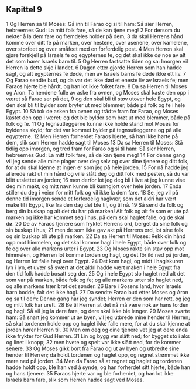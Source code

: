 ## Kapittel 9

1 Og Herren sa til Moses: Gå inn til Farao og si til ham: Så sier Herren, hebreernes Gud: La mitt folk fare, så de kan tjene meg!
2 For dersom du nekter å la dem fare og fremdeles holder på dem,
3 da skal Herrens hånd komme over ditt fe på marken, over hestene, over asenene, over kamelene, over storfeet og over småfeet med en forferdelig pest.
4 Men Herren skal gjøre forskjell på Israels fe og egypternes fe, og det skal ikke dø noe av alt det som hører Israels barn til.
5 Og Herren fastsatte tiden og sa: Imorgen vil Herren la dette skje i landet.
6 Dagen etter gjorde Herren som han hadde sagt, og alt egypternes fe døde, men av Israels barns fe døde ikke ett liv.
7 Og Farao sendte bud, og da var det ikke død et eneste liv av Israels fe; men Faraos hjerte ble hårdt, og han lot ikke folket fare.
8 Da sa Herren til Moses og Aron: Ta hendene fulle av aske fra ovnen, og Moses skal kaste den opp i været så Farao ser på det,
9 og den skal bli til støv utover hele Egypt, og den skal bli til bylder som bryter ut med blemmer, både på folk og fe i hele Egypt.
10 Så tok de asken fra ovnen og trådte fram for Farao, og Moses kastet den opp i været; og det ble bylder som brøt ut med blemmer, både på folk og fe.
11 Og tegnsutleggerne kunne ikke holde stand mot Moses for byldenes skyld; for det var kommet bylder på tegnsutleggerne og på alle egypterne.
12 Men Herren forherdet Faraos hjerte, så han ikke hørte på dem, slik som Herren hadde sagt til Moses
13 Da sa Herren til Moses: Stå tidlig opp imorgen, og tred fram for Farao og si til ham: Så sier Herren, hebreernes Gud: La mitt folk fare, så de kan tjene meg!
14 For denne gang vil jeg sende alle mine plager over deg selv og over dine tjenere og ditt folk, for at du skal kjenne at ingen er som jeg på hele jorden.
15 For nå hadde jeg allerede rakt ut min hånd og ville slått deg og ditt folk med pesten, så du var blitt utslettet av jorden;
16 men derfor lot jeg deg bli i live at jeg kunne vise deg min makt, og mitt navn kunne bli kunngjort over hele jorden.
17 Enda stiller du deg i veien for mitt folk og vil ikke la dem fare.
18 Se, jeg vil på denne tid imorgen sende et forferdelig haglvær, som det aldri har vært make til i Egypt, like fra den dag det ble til, og til nå.
19 Så send da folk og berg din buskap og alt det du har på marken! Alt folk og alt fe som er ute på marken og ikke har kommet seg i hus, på dem skal haglet falle, og de skal dø.
20 De av Faraos tjenere som fryktet Herrens ord, berget da sine folk og sin buskap i hus;
21 men de som ikke gav akt på Herrens ord, lot sine folk og sin buskap bli ute på marken.
22 Da sa Herren til Moses: Rekk din hånd opp mot himmelen, og det skal komme hagl i hele Egypt, både over folk og fe og over alle markens urter i Egypt.
23 Og Moses rakte sin stav opp mot himmelen, og Herren lot komme torden og hagl, og det fôr ild ned på jorden, og Herren lot falle hagl over Egypt.
24 Det kom hagl, og midt i haglskuren lyn i lyn, et uvær så svært at det aldri hadde vært maken i hele Egypt fra den tid folk hadde bosatt seg der.
25 Og i hele Egypt slo haglet ned alt det som var på marken, både folk og fe; og alle markens urter slo haglet ned, og alle markens trær brøt det sønder.
26 Bare i Gosens land, hvor Israels barn bodde, falt det ikke hagl.
27 Da sendte Farao bud etter Moses og Aron og sa til dem: Denne gang har jeg syndet; Herren er den som har rett, og jeg og mitt folk har urett.
28 Be til Herren at det nå må være nok av hans torden og hagl! Så vil jeg la dere fare, og dere skal ikke bie lenger.
29 Moses svarte ham: Så snart jeg kommer ut av byen, vil jeg utbrede mine hender til Herren; så skal tordenen holde opp og haglet ikke falle mere, for at du skal kjenne at jorden hører Herren til.
30 Men om deg og dine tjenere vet jeg at dere enda ikke frykter for Gud Herren.
31 Lin og bygg var slått ned; for bygget sto i aks og linet i knopp;
32 men hvete og spelt var ikke slått ned, for de kommer senere.
33 Og Moses gikk bort fra Farao og ut av byen og utbredte sine hender til Herren; da holdt tordenen og haglet opp, og regnet strømmet ikke mere ned på jorden.
34 Men da Farao så at regnet og haglet og tordenen hadde holdt opp, ble han ved å synde, og han forherdet sitt hjerte, både han og hans tjenere.
35 Faraos hjerte var og ble forherdet, og han lot ikke Israels barn fare, slik som Herren hadde sagt ved Moses.
